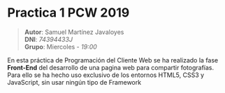 Practica 1 PCW 2019
======
> **Autor**: Samuel Martínez Javaloyes  
> **DNI**: *74394433J*  
> **Grupo**: Miercoles - *19:00*

En esta práctica de Programación del Cliente Web se ha realizado la fase **Front-End**  del desarrollo de una pagina web para compartir fotografías. Para ello se ha hecho uso exclusivo de los entornos HTML5, CSS3 y JavaScript,  sin usar ningún tipo de Framework
